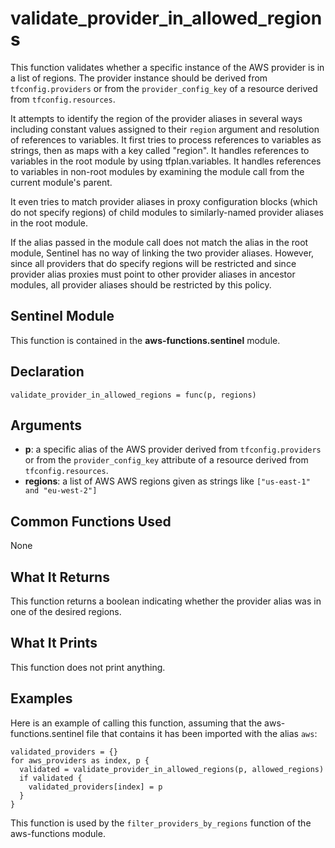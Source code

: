 # validate_provider_in_allowed_regions
This function validates whether a specific instance of the AWS provider is in a list of regions. The provider instance should be derived from `tfconfig.providers` or from the `provider_config_key` of a resource derived from `tfconfig.resources`.

It attempts to identify the region of the provider aliases in several ways including constant values assigned to their `region` argument and resolution of references to variables. It first tries to process references to variables as strings, then as maps with a key called "region". It handles references to variables in the root module by using tfplan.variables. It handles references to variables in non-root modules by examining the module call from the current module's parent.

It even tries to match provider aliases in proxy configuration blocks (which do not specify regions) of child modules to similarly-named provider aliases in the root module.

If the alias passed in the module call does not match the alias in the root module, Sentinel has no way of linking the two provider aliases. However, since all providers that do specify regions will be restricted and since provider alias proxies must point to other provider aliases in ancestor modules, all provider aliases should be restricted by this policy.

## Sentinel Module
This function is contained in the **aws-functions.sentinel** module.

## Declaration
`validate_provider_in_allowed_regions = func(p, regions)`

## Arguments
* **p**: a specific alias of the AWS provider derived from `tfconfig.providers` or from the `provider_config_key` attribute of a resource derived from `tfconfig.resources`.
* **regions**: a list of AWS AWS regions given as strings like `["us-east-1" and "eu-west-2"]`

## Common Functions Used
None

## What It Returns
This function returns a boolean indicating whether the provider alias was in one of the desired regions.

## What It Prints
This function does not print anything.

## Examples
Here is an example of calling this function, assuming that the aws-functions.sentinel file that contains it has been imported with the alias `aws`:
```
validated_providers = {}
for aws_providers as index, p {
  validated = validate_provider_in_allowed_regions(p, allowed_regions)
  if validated {
    validated_providers[index] = p
  }
}
```

This function is used by the `filter_providers_by_regions` function of the aws-functions module.
